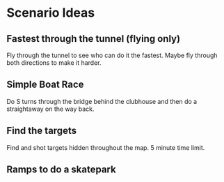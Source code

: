 # Scenario Ideas

## Fastest through the tunnel (flying only)

Fly through the tunnel to see who can do it the fastest.
Maybe fly through both directions to make it harder.

## Simple Boat Race

Do S turns through the bridge behind the clubhouse and then do a straightaway on the way back.

## Find the targets

Find and shot targets hidden throughout the map. 5 minute time limit.

## Ramps to do a skatepark

